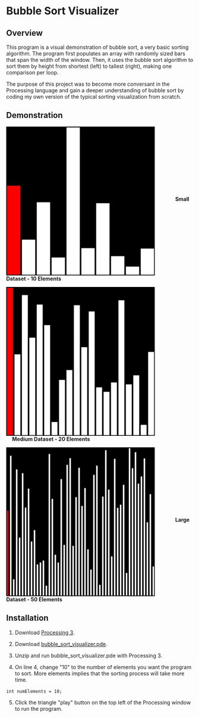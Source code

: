 # Bubble Sort Visualizer


## Overview
This program is a visual demonstration of bubble sort, a very basic sorting algorithm. The program first populates an array with randomly sized bars that span the width of the window. Then, it uses the bubble sort algorithm to sort them by height from shortest (left) to tallest (right), making one comparison per loop.

The purpose of this project was to become more conversant in the Processing language and gain a deeper understanding of bubble sort by coding my own version of the typical sorting visualization from scratch.


## Demonstration


<p> <img src="demo_gifs/small10.gif" width="400" align="middle"> &nbsp;&nbsp;&nbsp;&nbsp;&nbsp;&nbsp;&nbsp;&nbsp;
	&nbsp;&nbsp;&nbsp;&nbsp;<b>Small Dataset - 10 Elements</b></p>

<p> <img src="demo_gifs/medium20.gif" width="400" align="middle"> &nbsp;&nbsp;&nbsp;&nbsp;&nbsp;&nbsp;&nbsp;&nbsp;
	&nbsp;&nbsp;&nbsp;&nbsp;<b>Medium Dataset - 20 Elements</b></p>

<p> <img src="demo_gifs/large50.gif" width="400" align="middle"> &nbsp;&nbsp;&nbsp;&nbsp;&nbsp;&nbsp;&nbsp;&nbsp;
	&nbsp;&nbsp;&nbsp;&nbsp;<b>Large Dataset - 50 Elements</b></p>



## Installation

1. Download [Processing 3](https://processing.org/download/).

2. Download [bubble_sort_visualizer.pde](https://github.com/neha-deshpande001/bubble_sort_visualizer/archive/master.zip).

3. Unzip and run bubble_sort_visualizer.pde with Processing 3.

4. On line 4, change "10" to the number of elements you want the program to sort. More elements implies that the sorting process will take more time.

```
int numElements = 10;
```

5. Click the triangle "play" button on the top left of the Processing window to run the program.
